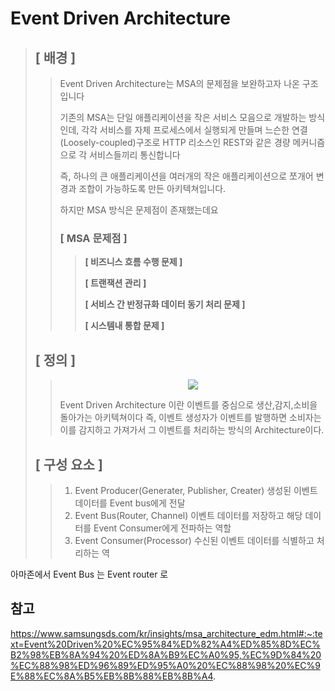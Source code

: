 # Event Driven Architecture
> ## [ 배경 ]
>> Event Driven Architecture는 MSA의 문제점을 보완하고자 나온 구조입니다
>> 
>> 기존의 MSA는 단일 애플리케이션을 작은 서비스 모음으로 개발하는 방식인데, 각각 서비스를 자체 프로세스에서 실행되게 만들며 느슨한 연결(Loosely-coupled)구조로 HTTP 리소스인 REST와 같은 경량 메커니즘으로 각 서비스들끼리 통신합니다
>> 
>> 즉, 하나의 큰 애플리케이션을 여러개의 작은 애플리케이션으로 쪼개어 변경과 조합이 가능하도록 만든 아키텍쳐입니다.
>> 
>> 하지만 MSA 방식은 문제점이 존재했는데요
>> 
>> ### [ MSA 문제점 ]
>>> <strong>[ 비즈니스 흐름 수행 문제 ]</strong>
>>> 
>>>   
>>> <strong>[ 트랜잭션 관리 ]</strong>
>>> 
>>>   
>>> <strong>[ 서비스 간 반정규화 데이터 동기 처리 문제 ]</strong>
>>> 
>>>   
>>> <strong>[ 시스템내 통합 문제 ]</strong>
>>> 
>>> 
>>>   
>>> 
> ## [ 정의 ]
>>
>> <p align="center">
>>          <img src = "https://user-images.githubusercontent.com/38696775/205497363-e33c5a90-fd78-4b19-90fd-a743ad6454b1.png"/>
>> </p>
>>                                                                                                                                           
>> Event Driven Architecture 이란 이벤트를 중심으로 생산,감지,소비을 돌아가는 아키텍쳐이다
>> 즉, 이벤트 생성자가 이벤트를 발행하면 소비자는 이를 감지하고 가져가서 그 이벤트를 처리하는 방식의 Architecture이다.
>> 
>>
> ## [ 구성 요소 ]
>> 1. Event Producer(Generater, Publisher, Creater)
>>  생성된 이벤트 데이터를 Event bus에게 전달
>> 2. Event Bus(Router, Channel)
>>  이벤트 데이터를 저장하고 해당 데이터를 Event Consumer에게 전파하는 역할
>> 3. Event Consumer(Processor)
>>  수신된 이벤트 데이터를 식별하고 처리하는 역
>> 
아마존에서 Event Bus 는 Event router 로


## 참고
https://www.samsungsds.com/kr/insights/msa_architecture_edm.html#:~:text=Event%20Driven%20%EC%95%84%ED%82%A4%ED%85%8D%EC%B2%98%EB%8A%94%20%ED%8A%B9%EC%A0%95,%EC%9D%84%20%EC%88%98%ED%96%89%ED%95%A0%20%EC%88%98%20%EC%9E%88%EC%8A%B5%EB%8B%88%EB%8B%A4.
